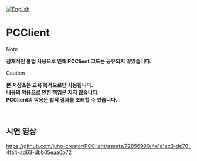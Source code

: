 [![English](https://img.shields.io/badge/lang-English-blue.svg)](https://github.com/juho-creator/PCClient/blob/main/README.md)


# PCClient

> [!NOTE]  
> **잠재적인 불법 사용으로 인해 PCClient 코드는 공유되지 않았습니다.**

> [!CAUTION]
> **본 저장소는 교육 목적으로만 사용됩니다.</br> 
> 내용의 악용으로 인한 책임은 지지 않습니다.</br>
> PCClient의 악용은 법적 결과를 초래할 수 있습니다.**



</br>

## 시연 영상
https://github.com/juho-creator/PCClient/assets/72856990/4e1a1ec3-de70-4fa4-ad63-dbb05eaa0b72
